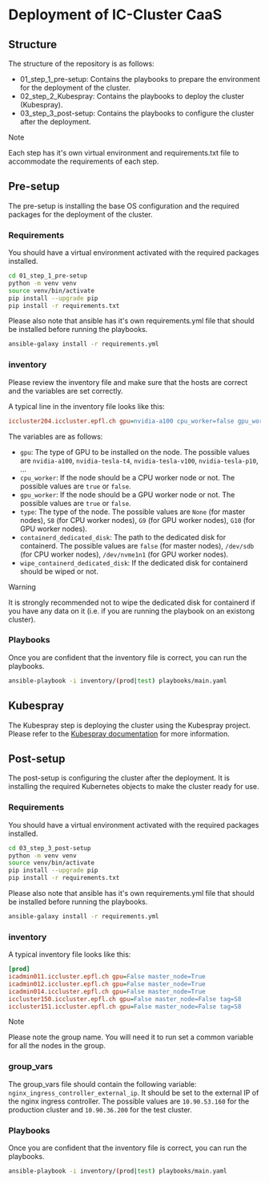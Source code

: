 # Deployment of IC-Cluster CaaS

## Structure

The structure of the repository is as follows:

- 01_step_1_pre-setup: Contains the playbooks to prepare the environment for the deployment of the cluster.
- 02_step_2_Kubespray: Contains the playbooks to deploy the cluster (Kubespray).
- 03_step_3_post-setup: Contains the playbooks to configure the cluster after the deployment.

> [!NOTE]
> Each step has it's own virtual environment and requirements.txt file to accommodate the requirements of each step.

## Pre-setup

The pre-setup is installing the base OS configuration and the required packages for the deployment of the cluster.

### Requirements

You should have a virtual environment activated with the required packages installed.

```bash
cd 01_step_1_pre-setup
python -m venv venv
source venv/bin/activate
pip install --upgrade pip
pip install -r requirements.txt
```

Please also note that ansible has it's own requirements.yml file that should be installed before running the playbooks.

```bash
ansible-galaxy install -r requirements.yml
```

### inventory

Please review the inventory file and make sure that the hosts are correct and the variables are set correctly.

A typical line in the inventory file looks like this:

```ini
iccluster204.iccluster.epfl.ch gpu=nvidia-a100 cpu_worker=false gpu_worker=true type=G10 containerd_dedicated_disk=/dev/nvme0n1 wipe_containerd_dedicated_disk=true
```

The variables are as follows:

- `gpu`: The type of GPU to be installed on the node. The possible values are `nvidia-a100`, `nvidia-tesla-t4`, `nvidia-tesla-v100`, `nvidia-tesla-p10`, ...
- `cpu_worker`: If the node should be a CPU worker node or not. The possible values are `true` or `false`.
- `gpu_worker`: If the node should be a GPU worker node or not. The possible values are `true` or `false`.
- `type`: The type of the node. The possible values are `None` (for master nodes), `S8` (for CPU worker nodes), `G9` (for GPU worker nodes), `G10` (for GPU worker nodes).
- `containerd_dedicated_disk`: The path to the dedicated disk for containerd. The possible values are `false` (for master nodes), `/dev/sdb` (for CPU worker nodes), `/dev/nvme1n1` (for GPU worker nodes).
- `wipe_containerd_dedicated_disk`: If the dedicated disk for containerd should be wiped or not.

> [!WARNING]
> It is strongly recommended not to wipe the dedicated disk for containerd if you have any data on it (i.e. if you are running the playbook on an existong cluster).

### Playbooks

Once you are confident that the inventory file is correct, you can run the playbooks.

```bash
ansible-playbook -i inventory/(prod|test) playbooks/main.yaml
```

## Kubespray

The Kubespray step is deploying the cluster using the Kubespray project. Please refer to the [Kubespray documentation](https://kubespray.io/#/) for more information.

## Post-setup

The post-setup is configuring the cluster after the deployment. It is installing the required Kubernetes objects to make the cluster ready for use.

### Requirements

You should have a virtual environment activated with the required packages installed.

```bash
cd 03_step_3_post-setup
python -m venv venv
source venv/bin/activate
pip install --upgrade pip
pip install -r requirements.txt
```

Please also note that ansible has it's own requirements.yml file that should be installed before running the playbooks.

```bash
ansible-galaxy install -r requirements.yml
```

### inventory

A typical inventory file looks like this:

```ini
[prod]
icadmin011.iccluster.epfl.ch gpu=False master_node=True
icadmin012.iccluster.epfl.ch gpu=False master_node=True
icadmin014.iccluster.epfl.ch gpu=False master_node=True
iccluster150.iccluster.epfl.ch gpu=False master_node=False tag=S8
iccluster151.iccluster.epfl.ch gpu=False master_node=False tag=S8
```

> [!NOTE]
> Please note the group name. You will need it to run set a common variable for all the nodes in the group.

### group_vars

The group_vars file should contain the following variable: `nginx_ingress_controller_external_ip`. It should be set to the external IP of the nginx ingress controller. The possible values are `10.90.53.160` for the production cluster and `10.90.36.200` for the test cluster.

### Playbooks

Once you are confident that the inventory file is correct, you can run the playbooks.

```bash
ansible-playbook -i inventory/(prod|test) playbooks/main.yaml
```
